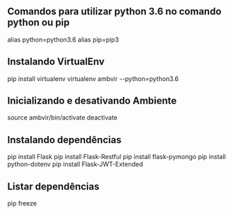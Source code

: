 ## Comandos para utilizar python 3.6 no comando python ou pip 
alias python=python3.6
alias pip=pip3

## Instalando VirtualEnv
pip install virtualenv
virtualenv ambvir --python=python3.6

## Inicializando e desativando Ambiente 
source ambvir/bin/activate
deactivate

## Instalando dependências
pip install Flask
pip install Flask-Restful
pip install flask-pymongo
pip install python-dotenv
pip install Flask-JWT-Extended

## Listar dependências
pip freeze


